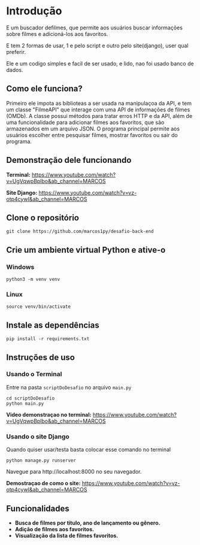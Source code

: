 # Introdução

E um buscador defilmes, que permite aos usuários buscar informações sobre filmes e adicioná-los aos favoritos.

E tem 2 formas de usar, 1 e pelo script e outro pelo site(django), user qual preferir.

Ele e um codigo simples e facil de ser usado, e lido, nao foi usado banco de dados.

## Como ele funciona?

Primeiro ele impota as biblioteas a ser usada na manipulaçoa da API, e tem um classe "FilmeAPI" que interage com uma API de informações de filmes (OMDb). A classe possui métodos para tratar erros HTTP e da API, além de uma funcionalidade para adicionar filmes aos favoritos, que são armazenados em um arquivo JSON. O programa principal permite aos usuários escolher entre pesquisar filmes, mostrar favoritos ou sair do programa.


## Demonstração dele funcionando

**Terminal:** https://www.youtube.com/watch?v=UgVqwpBplbo&ab_channel=MARCOS

**Site Django:** https://www.youtube.com/watch?v=vz-otp4cywI&ab_channel=MARCOS



## Clone o repositório

```
git clone https://github.com/marcos1py/desafio-back-end
```


## Crie um ambiente virtual Python e ative-o

### Windows



```
python3 -m venv venv
```


### Linux



```
source venv/bin/activate
```


## Instale as dependências



```
pip install -r requirements.txt
```

## Instruções de uso

### Usando o Terminal


Entre na pasta `scriptDoDesafio` no arquivo `main.py`
```
cd scriptDoDesafio
python main.py
```


**Video demonstraçao no terminal:** https://www.youtube.com/watch?v=UgVqwpBplbo&ab_channel=MARCOS

### Usando o site Django


Quando quiser usar/testa basta colocar esse comando no terminal
```
python manage.py runserver
```

Navegue para http://localhost:8000 no seu navegador.

**Demostraçao de como o site:** https://www.youtube.com/watch?v=vz-otp4cywI&ab_channel=MARCOS

## Funcionalidades

* **Busca de filmes por título, ano de lançamento ou gênero.**
* **Adição de filmes aos favoritos.**
* **Visualização da lista de filmes favoritos.**

